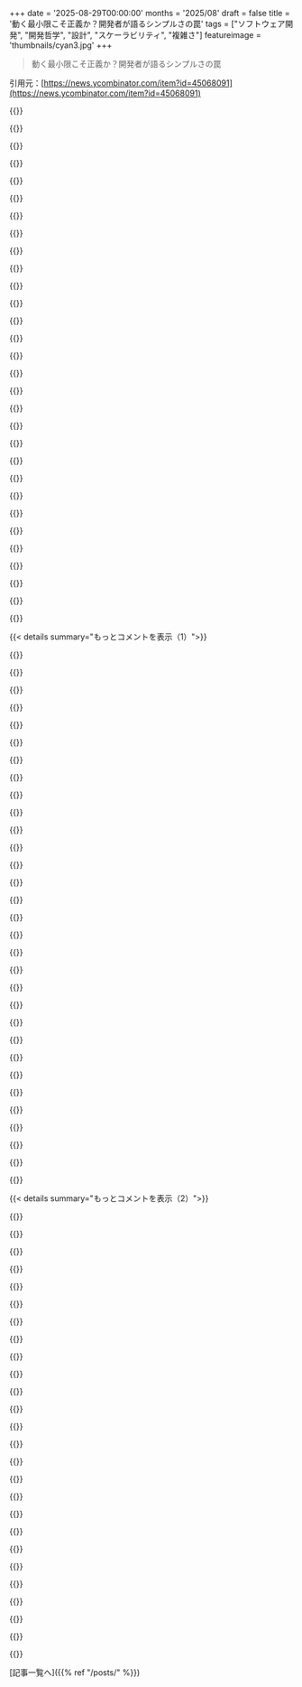 +++
date = '2025-08-29T00:00:00'
months = '2025/08'
draft = false
title = '動く最小限こそ正義か？開発者が語るシンプルさの罠'
tags = ["ソフトウェア開発", "開発哲学", "設計", "スケーラビリティ", "複雑さ"]
featureimage = 'thumbnails/cyan3.jpg'
+++

> 動く最小限こそ正義か？開発者が語るシンプルさの罠

引用元：[https://news.ycombinator.com/item?id=45068091](https://news.ycombinator.com/item?id=45068091)




{{<matomeQuote body="シンプルさは単純な領域でしか通用しないよ。Big Techの現場では、たとえ簡単な問題でも複雑すぎて解決に時間がかかり、常に壊れるんだ。シンプルを主張する人はスケールを経験してないだけ。Chesterton’s Fenceが言うように、既存のものを安易に排除しちゃダメだよってこと。" userName="codingwagie" createdAt="2025/08/29 20:39:02" color="#45d325">}}




{{<matomeQuote body="これって、エンジニア間のコミュニケーション不足が原因の典型的な誤解だよ。記事のタイトルは「可能な限りシンプルにしろ」って言ってるだけ。問題が複雑なら複雑さからは逃げられないし、もっと複雑にすることもできる。記事は複雑さを完全に避けろとは言ってないよ。ただ、俺たちが不必要に問題を複雑にしすぎることが多いってことだね。" userName="sodapopcan" createdAt="2025/08/29 22:30:05" color="#38d3d3">}}




{{<matomeQuote body="「可能な限りシンプル」が必ずしも「最善の解決策」じゃないんだよね。例えば、DBを使ったシンプルなサービスは多くの問題を解決できるけど、スケールすると維持の工数が爆発的に増えるんだ。複雑さはコードやインフラだけでなく、運用や移行といった付随的な要素も含まれる。何を作るか理解して、段階的にビジネス価値を出せる方法を考えるべきだね。言うは易し、行うは難しだよ。" userName="lll-o-lll" createdAt="2025/08/29 23:03:47" color="#785bff">}}




{{<matomeQuote body="だよね、これも深読みしすぎだよ。「可能な限りシンプル」が「最善の解決策」とは限らない。昨日うまくいった解決策が今日スケールしないなら、それはもう正しい解決策じゃないし、もっと複雑なものが必要になるってことだよ。" userName="sodapopcan" createdAt="2025/08/29 23:45:17" color="">}}




{{<matomeQuote body="でもさ、規模が拡大するたびにシステムをゼロから作り直すより、数歩先を考えておく方が良いこともあるんだ。少しずつアップグレードするのが常に簡単とは限らないし、IPv4とIPv6の例を見ればわかるでしょ。" userName="achierius" createdAt="2025/08/30 04:52:25" color="#ff33a1">}}




{{<matomeQuote body="これって、「Big Tech」の複雑さを削減する解決策を示してるのかもね。あの複雑さの多くは問題を解決するためじゃなく、単に人を雇い続けるためだけにあるんだよ。" userName="MangoToupe" createdAt="2025/08/29 20:52:47" color="">}}




{{<matomeQuote body="これは本当に皮肉な見方だからやめてほしいな。自分の雇用のためだけに何かを導入するエンジニアなんていないと思うし、コードレビューもあるのに陰謀論にするのは無理がある。もっとありそうなのは、有名な「JS framework問題」だよ。読んだ技術が複雑すぎるとか、理解できる部分だけ欲しいからシンプルなものに置き換えようとして、結局色々な機能を追加して「ああ、やっぱり複雑だ！」ってなるパターンだね。" userName="mdaniel" createdAt="2025/08/29 21:11:27" color="#45d325">}}




{{<matomeQuote body="少なくとも半分は、複雑さってシステム自体や組織構造、インフラが原因で、要件や問題領域からじゃないんだ。だから、この記事のアドバイスはたいてい有効なはずだよ。" userName="ricardobeat" createdAt="2025/08/29 21:03:05" color="">}}




{{<matomeQuote body="例えば、手作業のプロセスをコンピュータ化するケースを考えてみて。80/20の法則もね。全部「完璧なハッピーパス」だけを自動化して、例外は手動にする？それとも「ほとんど」のケースを自動化して、技術的な作業を増やしつつ、個別対応する人を減らす？あるいは、どんなに稀なケースでも全部コンピュータ化しようとする？" userName="tbrownaw" createdAt="2025/08/29 23:25:48" color="#785bff">}}




{{<matomeQuote body="組合環境でタイムシートから給与計算を自動化した時、ルールが矛盾してることに気づいたんだ。給与部門の人に聞いたら解釈がバラバラで、結局2年間もランダムに処理されてたことが判明。組合との合意書がないと誰も前に進めず、2年分の給与遡及の可能性に誰も手を出したくないって状況で、マジで笑ったよ:D<br>シンプルなシステム構築の裏側にある現実の複雑さってやつだね。" userName="tonyarkles" createdAt="2025/08/30 00:38:34" color="#38d3d3">}}




{{<matomeQuote body="David Graeberの『Bullshit Jobs』を読むといいよ。ほとんどの組織では、問題を本当に解決するんじゃなくて、個人が自分の仕事を維持するためのインセンティブが働くようにできてるんだ。だから無駄な仕事が生まれるって話。" userName="elliotto" createdAt="2025/08/29 21:21:45" color="#ff5733">}}




{{<matomeQuote body="Google DFPの初期エンジニアだったけど、大規模なシステムでの複雑さは、状態空間が徹底的に探索されることから来るんだ。エッジケースを解決する必要があって複雑になるのがほとんどで、悪いアーキテクチャが原因じゃない。小規模な会社は別だけど、規模が大きくなると機能追加、セキュリティ、運用での状態空間探索が複雑さの本質になるよ。" userName="malux85" createdAt="2025/08/29 21:13:56" color="#45d325">}}




{{<matomeQuote body="間違いじゃないけど、問題の原因はドメインじゃなくてソフトウェア設計の悪さかもしれないよ。ごちゃごちゃなコードや意図しない副作用は、関心事の分離不足と密結合から来るんだ。リファクタリングも大変になるし、文化が変わらないとさらに酷くなる。クリーンな分離とシンプルなコンポーネントの組み合わせで複雑な問題を解決できるけど、すごく難しいから多くのプログラマは試さない。そこには、ちゃんとしたシニアエンジニアの指導が必要なんだ。" userName="prerok" createdAt="2025/08/29 21:14:47" color="#785bff">}}




{{<matomeQuote body="規模が大きくなって維持コストが爆増しても、本当にシンプルなDBが正義なのかって疑問への回答だね。記事の「...that could possibly work」って部分が肝だよ。合理的コストを含めれば、その技術はもう「動いてない」んだ。シンプル解を推奨する記事の意図は、スケールしないかもしれない、いつか書き直す、もっといいエンジニアがいるだろうって前提がある。意識的に逸脱するならいいけど、今の状況に陥るべきじゃないってことさ。" userName="quietbritishjim" createdAt="2025/08/30 00:30:24" color="#38d3d3">}}




{{<matomeQuote body="前の職場では、システムが複雑だったのは、失敗したり放置されたりしたリファクタリングの試みが原因だったんだ。もしあれが禁止されてたら、もっとシンプルなシステムだったのにってよく思ったよ。リファクタリングをやるなってことじゃないけど、全てのユースケースでうまくいくか、予算内で終わるか、各ステップが改善になるように段階的にできるか、しっかり確認する必要があるね。" userName="daxfohl" createdAt="2025/08/29 21:54:32" color="#45d325">}}




{{<matomeQuote body="「できる限りシンプルに」は、本当の問題を避けるごまかしの言葉だよ。問題領域の理解が浅いからといって、シンプルな解決策があるわけじゃない。それはニーズやトレードオフを理解できてない証拠。複雑さには、問題に内在するものと偶発的なものがあるんだ。シンプルな解決策に置き換えても、結局トレードオフや見落としに対処して、別の複雑さが生まれるだけ。オートスケーリングを例に出すけど、手動にしたら、季節性やピーク時に手作業が増えたりインシデントが起きたりして、結局別の形で複雑になる。複雑さをなくしたんじゃなくて、移動させただけなんだよ。" userName="motorest" createdAt="2025/08/30 06:28:28" color="#ff5733">}}




{{<matomeQuote body="「大規模で働いてないだけ」って言うけど、長年スタートアップや大手テック企業で働いてきたよ。俺から見たら、多くの技術ソリューションは過剰設計で、全然無駄だったね。もっとシンプルで信頼できて効率的な方法があったのに、見向きもされなかったんだ。俺のチームは実際にすごくシンプルなシステムを作って、毎日何百万人もの人に使ってもらうことで、それを証明したよ。チェスタートンのフェンスの原則はいいけど、ほとんどのソフトウェアはひどい出来だから、あまり当てはまらないと思うな。" userName="anymouse123456" createdAt="2025/08/30 11:41:02" color="#38d3d3">}}




{{<matomeQuote body="要するに、会社は実質的にみんなの給料を盗んでたってことだよね。" userName="mcny" createdAt="2025/08/30 17:31:11" color="">}}




{{<matomeQuote body="「数歩先を見て構築する方がいい場合もある」って意見だけど、いつそうすべきか見極めるのが難しいんだよ。もし少しでも迷ったら、先読みしない方を選ぶべき。だって、将来の複雑さなんて予測できないからね。結論、過剰設計のシステムを直すより、設計不足のシステムを直す方がよっぽど楽だよ。" userName="lelanthran" createdAt="2025/08/30 08:13:02" color="#45d325">}}




{{<matomeQuote body="そうそう。俺は「本質的に複雑なもの」と「わざわざ込み入らせたもの」は区別してるんだ。" userName="hammock" createdAt="2025/08/29 23:55:54" color="">}}




{{<matomeQuote body="IPv6って、マジで一番シンプルな道を選ばなかった良い例だよね。必要だったのはIPアドレス空間を広げることだけなのに、余計なものがごちゃごちゃ付いてきた。IPv4をちょっと拡張するだけでよかったんじゃない？そしたら今ごろ違った結果になってたかな？" userName="twbarr" createdAt="2025/08/30 07:01:25" color="#45d325">}}




{{<matomeQuote body="マジでそれな！「KISS」原則を盲信して、抽象レイヤーもDBレプリカも省いた企業レポートシステムで大失敗した例を知ってる。<br>非技術ユーザーがPowerBIでレポートを作りまくり、内部変更でエラー祭り、サポートはパンク。本番DBもOLAPでダウン寸前。<br>2週間で完成したが、チームは去り、残りが2年以上かけて再設計したよ。スケーリングやキャッシング等、必要な複雑さを避けたツケはデカかった。シンプルさの追求が、何年も続く大混乱を招いた最悪の例だね。" userName="sigseg1v" createdAt="2025/08/30 14:07:59" color="#ff5733">}}




{{<matomeQuote body="大規模な現場で働いてきたけど、シンプルな解決策が最終的に複雑なものをひっくり返す例を何百回も見てきたよ。複雑さって、学習したエンジニアリングのアプローチなんだ。別のやり方を学ぶには練習が必要。複雑な解決策しか知らないなら、それ以外の方法をどうやって学ぶのさ？" userName="monkeyelite" createdAt="2025/08/30 06:27:18" color="#ff5c5c">}}




{{<matomeQuote body="著者はGitHubのスタッフエンジニアだよ。大規模な環境で働いたことない、なんてことはないと思うな。" userName="dondraper36" createdAt="2025/08/29 20:39:53" color="">}}




{{<matomeQuote body="ちょっと記事とは関係ないけど、あなたの経験なら答えられるかも。Googleスケールみたいなとこだと、「シンプル」な解決策でさえ、すごく洗練されてるはずだよね。<br>スタートアップで、普通の言語とPostgresで十分なエンジニアが、どうやってGoogleスケールのシステムを構築できる人に自然と変わっていくの？システムデザインの面接本は置いといて、面接がバズワードじゃなくて実際のスキルを見てると仮定した場合で聞きたいな。" userName="dondraper36" createdAt="2025/08/29 21:19:27" color="">}}




{{<matomeQuote body="複雑なドメインや大規模システムって、結局はシンプルなものの集まりに過ぎないんだよ。この業界は物事を分解するのがマジで下手すぎ。<br>「マイクロサービス」なんてのが出てきたけど、30年近くこの業界にいる俺から言わせると、モノリスに戻してほしくなかったマイクロサービスなんて見たことないね。俺たちは本当にこれが苦手なんだ。複雑なドメインなんて存在しない。ただの言い訳さ。" userName="bdangubic" createdAt="2025/08/29 23:36:08" color="#785bff">}}




{{<matomeQuote body="ジョン・ギャルの『Systemantics』の言葉がぴったりだね。「動く複雑なシステムは、常に動くシンプルなシステムから進化してきたものだ。逆もまた真実で、ゼロから設計された複雑なシステムはまず動かない。動くシンプルなシステムからやり直すべきだ」。<br>ちょっと大げさだけど、俺の経験にはマジで当てはまるよ。" userName="mattmcknight" createdAt="2025/08/30 00:52:57" color="#ff5733">}}




{{<matomeQuote body="じゃあ、記事のタイトルって「正しいことをやれ」って言ってるだけで、何の価値もないってことか？" userName="devnullbrain" createdAt="2025/08/30 11:30:59" color="">}}




{{<matomeQuote body="「at scale」の基準って曖んなんだよな。みんなが思ってるほど多くのシステムはそこまで負荷かからないし、今のPCって結構速いから、シンプルでいいんだよ。一台の強力なサーバーでもかなりやれるし。" userName="patmcc" createdAt="2025/08/29 21:59:17" color="#ff33a1">}}




{{<matomeQuote body="「可能な限りシンプル」が必ずしも「ベスト」とは限らないってのがミソだよな。プログラマーって完璧を追い求めがちだけど、問題抱えてる人にとっての「ベスト」って、結局「今すぐ使えるもの」なんだよ。" userName="neonrider" createdAt="2025/08/30 00:31:17" color="#785bff">}}




{{< details summary="もっとコメントを表示（1）">}}

{{<matomeQuote body="この表現の起源はWard CunninghamとKent Beckらしいよ。彼らは技術的負債って概念も知ってたけど、とりあえず動かすことを優先したんだって。記事で技術的負債に触れてないのは惜しいな、と俺は思うよ。" userName="ternaryoperator" createdAt="2025/08/29 20:28:48" color="#785bff">}}




{{<matomeQuote body="これってアインシュタインの「全ては可能な限りシンプルにすべきだけど、シンプルにしすぎちゃダメ」って格言にそっくりだね。アクィナスも「一つの手段で十分なら、複数使うのは余計だ」って言ってるし。" userName="rendaw" createdAt="2025/08/30 04:13:38" color="#45d325">}}




{{<matomeQuote body="アインシュタインの引用は偽じゃないよ。Kent Beckのこのインタビューでちゃんと参照されて議論されてるんだからね！リンクはこれね: https://blogs.oracle.com/javamagazine/post/interview-with-ke..." userName="ternaryoperator" createdAt="2025/08/30 05:08:24" color="#ff33a1">}}




{{<matomeQuote body="Occam’s razorで有名なWilliam of Ockhamについて全く触れてないのは本当に驚きだよな。" userName="placebo" createdAt="2025/08/30 09:28:51" color="">}}




{{<matomeQuote body="Occam’s Hacksawには気をつけろよ。複雑な問題を「重要じゃない」って言ってどんどん削ぎ落とし、残りを「バージョン2でやる」って言うやり方ね。" userName="alexjm" createdAt="2025/08/31 00:38:08" color="">}}




{{<matomeQuote body="でも、昔のBilly Ockhamさんは6枚刃のカミソリがある世界なんて知らなかったんだからな。" userName="threetonesun" createdAt="2025/08/30 14:30:01" color="">}}




{{<matomeQuote body="この高貴な男を称えて、俺は一枚刃のカミソリを使ってるよ。" userName="nrvn" createdAt="2025/08/30 16:28:22" color="">}}




{{<matomeQuote body="最小作用の原理も関係あるんじゃない？" userName="manoDev" createdAt="2025/08/31 01:26:32" color="">}}




{{<matomeQuote body="Kent BeckはExtreme Programmingを形式化したんだ。これは要件が変わってもシンプルなシステムを進化させるためのプラクティスの集まりだよ。" userName="jdlshore" createdAt="2025/08/29 21:34:49" color="#45d325">}}




{{<matomeQuote body="ほら、当時のExtreme Programmingのマニフェストだよ。20年くらい前から、この件についてはかなり似た考えがあったんだね。http://www.extremeprogramming.org/rules/simple.html" userName="evanmoran" createdAt="2025/08/30 03:05:03" color="#ff5733">}}




{{<matomeQuote body="でも、その初プロジェクトはひどい失敗だったんだよね。" userName="commandersaki" createdAt="2025/08/30 10:11:50" color="">}}




{{<matomeQuote body="プログラミングでのこの表現の起源に筆者が触れてないのは残念だな。OPはWard Cunninghamを知らずにこの結論に辿り着いたのかも？" userName="csomar" createdAt="2025/08/30 03:46:51" color="#45d325">}}




{{<matomeQuote body="この言葉、同僚がスローガンにしてて聞いたけど、元々誰が言ったのか知らなかったよ！<br>言葉の生みの親にとって最高の栄誉って、それが超有名になって誰も彼が言ったことを覚えてないことなんじゃないかな。" userName="rsedgwick" createdAt="2025/08/29 23:18:05" color="#ff33a1">}}




{{<matomeQuote body="「起源に触れないのは残念だ」ってコメントに対して。<br>最初から人の悪いように考えるのはやめた方がいいよ。どこから来たか知らないとか、勘違いしてるとか、別々に同じことを思いつくことだってあるんだから。" userName="dewey" createdAt="2025/08/30 11:55:05" color="">}}




{{<matomeQuote body="何を言ってるのか分からないな。HNは記事の賛否を議論するサイトだよ。あのコメントは丁寧だったし、役に立ったと思うんだけど。「人の最悪」みたいな話は全然関係ないよ。" userName="ternaryoperator" createdAt="2025/08/31 00:43:21" color="">}}




{{<matomeQuote body="「残念だ」って言い方だと、意図的にやったみたいに聞こえるよね。" userName="dewey" createdAt="2025/08/31 08:15:53" color="">}}




{{<matomeQuote body="「残念だ」って表現は、ちょっとした失望とか後悔を示すものだよ。意図については、全然示唆してないんだから。" userName="ternaryoperator" createdAt="2025/09/01 00:39:52" color="">}}




{{<matomeQuote body="ついでに、ビジネスや人生でも同じことが言えると思うよ。マネージャーがこういうビジョンを持っててそれを下まで伝えてくれたら、現場での作業やデザインがずっと楽になるんだよね。" userName="jbs789" createdAt="2025/08/30 05:39:23" color="#45d325">}}




{{<matomeQuote body="「Wikiの考案者」っていうけど、Wiki使う前はLotus Notesでプロジェクトしてたんだ。Notesは更新されたドキュメントを教えてくれたから便利だった。次に使ったWikiはシンプルすぎたせいで、何百ページもある中から更新されたページが分からず、誰も見ないから結局使い物にならなかったよ。シンプルすぎたんだよね。" userName="socalgal2" createdAt="2025/08/29 22:27:52" color="#45d325">}}




{{<matomeQuote body="実は、最近の変更を表示する機能は一般的なWikiの特徴だよ。ほら、うちのmakerspaceのMediaWikiのページを見てみてよ: https://bloominglabs.org/Special:RecentChanges?hidebots=1&li..." userName="avhon1" createdAt="2025/08/30 03:44:53" color="">}}




{{<matomeQuote body="別ページに表示されるああいう簡潔な差分表示は、きっと彼が言ってたことじゃないだろうね。" userName="something98" createdAt="2025/08/30 06:00:10" color="">}}




{{<matomeQuote body="Ward Cunninghamが作った最初のWikiには、RecentChangesページが最初から、あるいはほぼ最初からあったんだよ。「シンプルすぎた」ってなるのは、要件を無視したか、認識しなかった結果だね。「可能な限りシンプルなもの」ってのは「全ての要件を満たす」って意味も含まれてるんだよ。" userName="me-vs-cat" createdAt="2025/08/30 17:06:54" color="#38d3d3">}}




{{<matomeQuote body="これを言いに来たよ！Wardと一緒に毎日ペアプロしてた時に彼から教わったんだ。新機能開発を始める時の彼の、あえて言うならマントラだよ。" userName="bjclark" createdAt="2025/08/30 02:08:56" color="#ff5733">}}




{{<matomeQuote body="「最もシンプルなもの」ってアドバイスは、経験豊富な人にこそ役立つって皮肉だね。それってどうやって分かる？XLSXインポーターでXML名前空間の扱いをシンプルにしすぎたら壊れたんだ。Excelは＜cell ...＞だけど、あるファイルは＜x:cell ...＞だったからね。<br>「うまくいく最もシンプルなこと」はプレフィックスを消すことだったけど、将来困る気がして嫌だった。だから4時間かけて名前空間をちゃんと処理するコードに書き直したよ。シンプルにするって簡単じゃない。経験を積むと楽になるけど、その頃にはもうこのアドバイスは必要ないだろうね。" userName="GMoromisato" createdAt="2025/08/29 20:28:44" color="#ff5733">}}




{{<matomeQuote body="ここにいるコメンテーターのほとんどは、「最もシンプル」なことをやるってのが、最もハック的で手っ取り早いことをやるって意味じゃないって点を見落としてると思うよ。<br>最もシンプルなことは、やるのがすごく難しいこともあるんだ。それには思考とシステムを理解することが必要で、それは彼が一番最初に言ってることだよね。でも、ほとんどの人は見出しだけ読んで個人的な不満をぶちまけ始めただけだと思うな。" userName="thefourthchime" createdAt="2025/08/29 21:27:55" color="#ff5733">}}




{{<matomeQuote body="「この種のアドバイスの皮肉な点の一つは、それがすでに多くの経験を持ち、それを適用する判断力を持っている人にとって最適であることです。例えば、”最もシンプルなもの”とは何か、どうすればわかるのでしょうか？」<br>著者もこんな感じで言ってるよ：「最もシンプルな解決策を見つけるには、様々なアプローチを検討する必要がある。つまり、エンジニアリングが必要なのだ。」" userName="taffer" createdAt="2025/08/29 20:52:57" color="#38d3d3">}}




{{<matomeQuote body="職場でこの問題に対処するために、「KISS（Keep It Simple, Stupid）だけど、ハックなし」っていう追加の注意点を設けてるよ。だから、「間違った方向」にコードを追加しない限り、部分的な実装でも大丈夫（たいていそっちの方がいい）。基本的に「KISS、でもハックはダメ」ってことだね。" userName="bvirb" createdAt="2025/08/29 20:44:40" color="#38d3d3">}}




{{<matomeQuote body="「シンプル」と「雑」を混同するなよ！XMLをregex[1]でパースするなんて単純じゃない。ごちゃごちゃしてて、エラーだらけだし、絶対慣用的でもシンプルでもない。ちゃんとしたXMLパーサーを使えば、名前空間のエンコーディングがファイル内で起こってるなんて気づきもしなかったはずだよ！パーサーに任せておけば、HTMLやXMLをきちんとパースするのと同じように、&amp;や&lt;のエンコーディングもCDATAもUnicodeエスケープも、他の何も意識しないで済むんだから。<br>XLSXインポーターを堅牢に動かすまでには、あといくつかステップがあるかもね。仕様は読んだ？コンテナ形式は、巨大なファイルの増分保存をサポートするために、単一のドキュメントを複数の（内部）ファイルに分割できるんだ。これ、開発者を最悪の形で躓かせるぞ。だって、小さいファイルでテストするけど、XLSXを扱うカスタムコードって、大量のファイルを一括インポートするために使われることが多いから、たまにこの分割が使われるんだ。本番環境で大量のデータがサイレントに失われるぞ！そんなの楽しくないし、トラブルシューティングもシンプルじゃない。<br>手っ取り早くて確実なのは、System.IO.Packaging[2]みたいなものから始めることだ。これは、すべてのOffice Open XML (OOXML) 形式の基盤となるコンテナ形式であるOpen Packaging Conventions (OPC) の組み込み.NETライブラリだ。組み込みのXMLパーサーを使えば、名前空間もうまく処理してくれる。唯一の厄介な点は、OOXML形式が、MicrosoftのものとOpenの「標準化された」ものの二つの名前空間グループを使えるってことだけだね。" userName="jiggawatts" createdAt="2025/08/29 22:36:01" color="#785bff">}}




{{<matomeQuote body="XMLパースは結構楽勝だよ。俺はregexは使わないけど、基本的な再帰下降パーサーで簡単にできる。だって、XMLの目的って、パースと生成が楽なことだしね！名前空間はちょっと手間だけど、追加するのもそんなに大変じゃなかったし、あんたが言ってる二つの「標準」名前空間に対応するために、俺のAPIには名前空間エイリアスを追加できたんだ。<br>でもOPC/OOXMLが膨大な仕様ってのはあんたの言う通りで、俺が扱ってるごく一部でもエラーが起きやすいのは認めざるを得ない。複数の内部ファイルなんて未対応だから、それは将来のバグ確定かな。でもテストファイル集をしっかり作ってるから、回帰テストはばっちりだよ！" userName="GMoromisato" createdAt="2025/08/30 00:02:56" color="">}}




{{<matomeQuote body="名前空間を正しく処理するためにコードを全部書き直すのに4時間も費やしたって？既存のXMLパーサーに置き換える方が、もっと楽でシンプルだったんじゃない？君の場合、一番シンプルな解決策は簡単だったはずだよ。もちろん格言は「簡単であること」を約束するわけじゃないけどさ。<br>もしNIH（Not Invented Here）症候群みたいな社内ルールでライブラリを使うのが無理だったなら、そしてXMLライブラリが山ほどあって様々なライセンスで提供されてるのにそうだったなら、君の苦労は組織が自分で蒔いた種だよね。そんな個人的な苦労は、他の組織には当てはまらないから、一般論としては通用しづらいよ。" userName="me-vs-cat" createdAt="2025/08/30 17:16:16" color="#ff5c5c">}}

{{</details>}}




{{< details summary="もっとコメントを表示（2）">}}

{{<matomeQuote body="うん、でもこれって意味のないアドバイスだよ。最善の解決策が最もシンプル？一番早い？いや、そうじゃなくて一番シンプルなもの。時にそっちの方が時間がかかることもある。じゃあ複雑な解決策は絶対ダメ？いや、複雑さが求められることもある。制約の中で可能な限りシンプルな解決策だよ。<br>つまり…結局、アドバイスは「適切な解決策を選べ」ってことだよね。時にそれは素早いし、時に遅い。時に複雑だし、時に設定ファイルで済む。時に分散システムだ。状況によるんだ。でも、正しい解決策は最もシンプルなものになるはずだ。結局、「良い解決策で問題を解決しろ、悪い解決策じゃなくて」ってこと。それは確かに良いアドバイスだけど、全く使えないね。" userName="noodletheworld" createdAt="2025/08/30 01:05:50" color="#38d3d3">}}




{{<matomeQuote body="正直、4時間プログラミングできるなんて、俺にとっては最高の幸せだね。<br>ほとんどの人は自分でXMLパーサーやExcelインポーターなんて作るべきじゃないってのは、あんたに完全に同意するよ。でも、俺はそれが許されて、できる環境にいることに感謝してるんだ。<br>俺が選んだ具体的な解決策自体は重要じゃない。大事なのは、一つのアプローチと別のアプローチの間のトレードオフをどう判断するか、その過程なんだ。<br>俺が言いたいのは、OPの「できる限りシンプルなことをやれ」っていうアドバイスは、トレードオフを評価する経験がないジュニアエンジニアには役に立たないし、すでに直感が発達してるシニアエンジニアには余計なお世話だよ。" userName="GMoromisato" createdAt="2025/08/30 19:19:50" color="#ff5733">}}




{{<matomeQuote body="俺が言いたいのはまさに、「一番シンプルなことをやる」ってのが実はすごく難しいってことなんだ。このアドバイスを実践するには、経験豊富なエンジニアじゃなきゃダメ。<br>でも、経験豊富なエンジニアは、そんなこともう知ってるでしょ！<br>だから、このアドバイスはジュニアエンジニアには役に立たないし、シニアエンジニアには不要っていう、皮肉な話だと思うんだ。" userName="GMoromisato" createdAt="2025/08/29 21:35:11" color="#785bff">}}




{{<matomeQuote body="「XMLパースは比較的簡単」？いや、全然そんなことないし、自分でパーサー作るなんて「最もシンプルなことをやる」という哲学とは真逆だよ。<br>XML v1.1の仕様は126 KBのテキストだし、XML Namespacesは別の仕様で25 KBのテキストで、それすら含まれてないんだぜ。<br>XMLが「シンプル」なのは、ちゃんと定義されてるから、ある意味で相互運用がしやすいって意味であって、パーサー作りが簡単って意味じゃない。対照的に、曖昧な定義や実装依存のテキスト形式だと、相互運用可能なパーサーを書くのは決してシンプルじゃない。<br>XMLのエンドユーザーとしては、既成のXMLパーサーを使うのが一番シンプルだろ。何百万ものユーザーによってバグが叩き出されたフル機能のXMLパーサーライブラリが、ほとんどのプログラミング言語で便利に使える状態で用意されてるんだから。" userName="jiggawatts" createdAt="2025/08/30 00:41:11" color="#38d3d3">}}




{{<matomeQuote body="これ、良いね。俺は「3つのルール」ってのを持ってたんだ。問題を解決する方法を、ツールじゃなくて質的に異なる3つを見つけるんだ。3つ見つければ、トレードオフが分かり始めるし、そこから他の方法も簡単に見つけられるようになるよ。" userName="tuatoru" createdAt="2025/08/29 21:03:31" color="">}}




{{<matomeQuote body="ちょっと気になるんだけど、XSLXの名前空間問題の例に、どうやってKISS (Keep It Simple, Stupid) アプローチを適用するの？もし完全な修正が名前空間を実装することなら、正しい方向でのKISSアプローチって一体何になるんだろう？" userName="ehansdais" createdAt="2025/08/29 23:28:54" color="">}}




{{<matomeQuote body="マジで？記事読んだだろ？シンプルなシステムを作って、空想じゃなくて実際の問題に集中しろってのがアドバイスだろ。でも、どうすればいいかとか、要求を満たすけど過剰じゃない解決策をどう選ぶか、具体的なことは何も書いてない。<br>Big Corpでの「スケールが複雑さを生む」っていう皮肉な場所で、過剰なエンジニアリングについて曖昧な話をしてるだけだ。<br>意味不明な一般的なアドバイスより、具体例の方がずっと役立つ。この記事にはそういうのが全くない。<br>本当に価値のある記事は、一般的なアドバイスと実践的な例が混ざってるんだ。なんでかわかる？具体的な例なら議論できるからだよ。例のない一般的なアドバイスは反証不能だろ？<br>例には賛成も反対もできるし、アドバイスを支持するかどうかも議論できる。具体的な例があれば、それを応用することもできる。<br>でも、一般的なアドバイスだけじゃ、単なる意見だ。<br>例えば、「100%コードカバレッジは意味ない。重要なパスはしっかりテストし、どうでもいいパスはカバレッジなんて要らない。100%は、何をテストすべきか理解してない愚か者のやることだ」って主張しても、それは俺とお前の意見の違いにすぎない。<br>でも、それが真実である例や、そうでない例をいくつか示せば、具体的な反論や議論ができるだろ。<br>（実際、このコメント欄ではこの記事に反論する具体例が出てるけど、記事の作者はHacker Newsのフィードバックセクションで取り上げてない）" userName="noodletheworld" createdAt="2025/08/30 13:50:46" color="#38d3d3">}}




{{<matomeQuote body="それはわかるよ。俺も優先順位の高い仕事がない時は、「解決済み」の問題を探求するのが特に好きだね。<br>だけど、君が経験した「senior」っていう肩書きの人の平均的な専門知識って、俺が今まで出会った人たちより高そうだね。" userName="me-vs-cat" createdAt="2025/08/30 20:06:00" color="">}}




{{<matomeQuote body="俺の頭の中には今、「複雑性の分散」ってコンセプトがあるんだ。<br>例えば、会社で一番シンプルなソリューションは、組織全体で一番複雑なPostgreSQLのデプロイ構造とバックアップソリューションを導入することだった。<br>最初は逆説的に聞こえるよね。でもこうすることで、会社は3人くらいのフルタイム従業員を投入して、HA、PITR対応のPostgreSQLクラスターと適切にアーカイブされたバックアップを用意できた。これで約25の開発チームがそれに依存できるようになったんだ。このスタックは、ビジネス継続性、セキュリティ、バックアップ、可用性といったB2Bの多くの問題を解決する。<br>一方、開発チームにとっては、PostgreSQLが突然すごくシンプルになったんだ。コンテナに8つくらいの変数を注入するだけで、これらの素晴らしい利点を全部自分のアプリケーションで主張できるようになった。それについて考える必要もないんだから。" userName="tetha" createdAt="2025/08/30 16:45:08" color="#785bff">}}




{{<matomeQuote body="そう、これはすごく良いルールだね。何年も前にエッセイを読んだんだけど（今は見つからない）、著者はテクニカルデットを2つの種類に分けてて、住宅ローン（良い）とクレジットカードの負債（悪い）に例えてたんだ。<br>基本的には、適切な設計をして部分的に実装するのは住宅ローンみたいなもので、完全な実装に対する頭金みたいなものだよ。時間をかけて負債を返済できる。<br>でも、「とりあえず動かす」ためにひどいハックをするのはクレジットカードの負債と同じ。一時的に時間稼ぎはできるけど、後で（たくさん利子をつけて）返済しなきゃいけないってこと。" userName="thinkharderdev" createdAt="2025/08/30 11:42:15" color="#ff33a1">}}




{{<matomeQuote body="皮肉だとは思わないな。むしろ直感的じゃない、もしくは簡単じゃないってことかもね！<br>でも、それについて話すことには意味があるんだ。もしGoogleスケールに対応できるような優秀なエンジニアになれって教えれば、みんなそっちに傾倒するだろう。でも、不必要な複雑さは苦痛で開発を遅らせるって教えれば、シンプルさに傾倒するようになる。<br>だから、一般的なエンジニアリングの作業に対して、シンプルと複雑、それぞれのやり方を比較できる「ロゼッタストーン」みたいなものが必要なのかもね！" userName="pnt12" createdAt="2025/08/30 08:54:35" color="#ff5733">}}




{{<matomeQuote body="名前空間とか、エスケープとか、CDataとか、君がまだ考えてないあらゆるものに対応できる既成のパーサーを使え！<br>https://stackoverflow.com/questions/701166/can-you-provide-s...<br>「名前空間は余計だ」みたいないい加減な解決策で起こる、終わりのないモグラ叩きを避けられるんだ。君は結局それが必須だと気づくことになるだろうし、そうでなければ、君のひどいコードを使ってるかわいそうな誰かが、真夜中の2時にオフィスで一人で、何とかしてミッションクリティカルな作業をしようとしてる時に気づくだろう。例えば、1万人のユーザーをあるNovelシステムから別のシステムに移行させるために、「シンプルな」XMLエクスポートツールを使ってる時とかね。そうしないと、翌朝には州の政府が機能しなくなるなんて状況だ。<br>「多分起こらないだろう」ってことが、実際には起こるんだって、俺がどうやって知ってるか聞いてくれよ。" userName="jiggawatts" createdAt="2025/08/30 05:54:18" color="#45d325">}}




{{<matomeQuote body="作者は君が「動く最小限こそ正義」をしたって言うんじゃないかな。<br>名前空間を無視すると、ずっとそれに気を配るっていう継続的な複雑さが生まれる。君のソリューションは今、ちゃんと動くし、ユーザーは名前空間を使いたければ使えるんだ。<br>作者は「ハック」のセクションでこのことに触れてるよ。" userName="sjducb" createdAt="2025/08/30 19:12:17" color="">}}




{{<matomeQuote body="そうだね。エンジニアリングはほとんどの場合、複数のアプローチ、構成、その他の懸念事項の適合性を実験することなんだ。非機能要件を考慮しながら、測定、測定、そしてもっと測定する…LLMには（まだ）できないことだね。（でも、ユーザーから直接要件やフィードバックを受け取って、タイトなPrompt/REPL/Testループを組める、完全に自律的なコーディング/システム管理LLMがすぐに出てこないとは言えないけどね。）" userName="anon6362" createdAt="2025/08/30 12:45:38" color="#38d3d3">}}




{{<matomeQuote body="そのプロセスはいいね。トレードオフを見極めるのが鍵だね。エンジニアリングって全てトレードオフだって、俺は主張するよ。" userName="GMoromisato" createdAt="2025/08/29 21:18:32" color="">}}




{{<matomeQuote body="＞このアドバイスはジュニアエンジニアには役に立たないけど、シニアエンジニアには不要だ。<br>これ、的を射てるね。このアドバイスは結局、「正しいことをしろ、間違ったことをするな」ってことに尽きる。良い（けど常識的な）アドバイスだけど、実用的な意思決定には全然役立たないんだよね。" userName="bibabaloo" createdAt="2025/08/30 01:42:14" color="#45d325">}}




{{<matomeQuote body="XLSTみたいに複雑なものに頼らないのが一番シンプルだったろうな。もう手遅れだけどね。" userName="b_e_n_t_o_n" createdAt="2025/08/30 08:22:26" color="">}}




{{<matomeQuote body="俺は「移行するのが一番簡単なもの」として単純さを測ってるよ。複雑な抽象化や余計なインフラに頼らず、単一サービスを移行する方が楽だ。<br>昔は全部を最小限のコードにしようと抽象化しまくってたけど、移行が完全に失敗した経験があるんだ。それ以来、移行が一番楽になるようにシンプルさを意識してる。新しい抽象化が必要になった時も、前のを壊さずに済むしね。" userName="daxfohl" createdAt="2025/08/29 23:13:35" color="#ff5733">}}




{{<matomeQuote body="同感！筆者は経験豊富で才能あるソフトウェアエンジニアだね。<br>でも皮肉なことに、経験あるエンジニアはこのアドバイスは必要ないし、ジュニアエンジニアは「一番シンプルなこと」が何か経験がないから使えないんだ。<br>それでも、知ってることをうっかり忘れがちな時に思い出させるマントラとしては役立つね。" userName="GMoromisato" createdAt="2025/08/29 21:17:05" color="">}}




{{<matomeQuote body="ほとんどの人が独自のXMLパーサーを実装すべきじゃないってことには同意できるね。" userName="GMoromisato" createdAt="2025/08/30 02:41:51" color="">}}




{{<matomeQuote body="AI vibecodingでも同じだよ。経験があればあるほど、AIエージェントを正しい方向に導きやすいし、どのタスクをエージェントに任せるか、自分でやるかを見極めるのも楽になるんだ。" userName="nibalizer" createdAt="2025/08/29 20:50:50" color="">}}




{{<matomeQuote body="アドバイスなんて役に立たないね。学習と経験が大事だ。" userName="ozgrakkurt" createdAt="2025/08/30 15:34:39" color="">}}




{{<matomeQuote body="キャリアで一番揉めてきたのが「動く」の定義だ。「動くからといって、それが壊れてないわけじゃない」って格言は、物理世界に慣れてる人には響くけど、多くのソフトウェア開発者にはピンとこないみたい。<br>職人なら壊れた道具でも修理に使うけど、次に新しいのを買う口実にするだろ？ソフトウェアでは、同じ努力をする人が10人に1人くらいしかいないんだ。" userName="hinkley" createdAt="2025/08/29 19:55:31" color="#ff5c5c">}}




{{<matomeQuote body="プロトタイプばかり作るチームがいた会社での経験は最悪だった。彼らが急いで作ったPoCが技術的に「動く」と役員に誤解され、驚かれるんだ。<br>でも、引き継いだチームがプロジェクトを開くと、それがPoCであって、セキュリティも検証もない不完全なものだとわかる。結局、引き継ぎチームは全部やり直し。役員は「動く」のを見たのに、引き継ぎチームが複雑にしていると怒るんだ。" userName="Aurornis" createdAt="2025/08/29 21:15:13" color="#38d3d3">}}




{{<matomeQuote body="これで俺がぶつかった最悪のケースは、メンテチームが一部のインタラクションがデモ用のスタブだったって発見したことだよ。テストデータが状態遷移したように見えるだけで、実際には何も起こってなかった。<br>こういうのが一番タチが悪いんだ。まともに書き出せる「完了」基準がないからね。QAがコード内の偽物を見つけ終わってから、見落とした可能性のあるものに数ヶ月かかる、みたいな感じさ。" userName="hinkley" createdAt="2025/08/29 21:53:40" color="#ff33a1">}}

{{</details>}}



[記事一覧へ]({{% ref "/posts/" %}})
